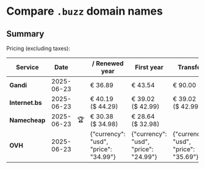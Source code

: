 # Compare `.buzz` domain names

## Summary

Pricing (excluding taxes):

| Service | Date |  | / Renewed year | First year | Transfer | Restoration |
|--|--|--|--|--|--|--|
| **Gandi** | 2025-06-23 |  | € 36.89 | € 43.54 | € 90.00 | € 104.31 |
| **Internet.bs** | 2025-06-23 |  | € 40.19<br>($ 44.29) | € 39.02<br>($ 42.99) | € 39.02<br>($ 42.99) | € 120.99<br>($ 133.35) |
| **Namecheap** | 2025-06-23 | 🏆 | € 30.38<br>($ 34.98) | € 28.64<br>($ 32.98) |  |  |
| **OVH** | 2025-06-23 |  | {"currency": "usd", "price": "34.99"} | {"currency": "usd", "price": "24.99"} | {"currency": "usd", "price": "35.69"} |  |
